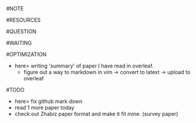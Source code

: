 
#NOTE

#RESOURCES

#QUESTION

#WAITING

#OPTIMIZATION
* here> writing 'summary' of paper I have read in overleaf.
    * figure out a way to markdown in vim -> convert to latext -> upload to overleaf

#TODO
* here> fix github mark down 
* read 1 more paper today
* check out Zhabiz paper format and make it fit mine. (survey paper)
